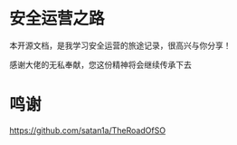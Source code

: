 # 安全运营之路

本开源文档，是我学习安全运营的旅途记录，很高兴与你分享！

感谢大佬的无私奉献，您这份精神将会继续传承下去

# 鸣谢
https://github.com/satan1a/TheRoadOfSO
